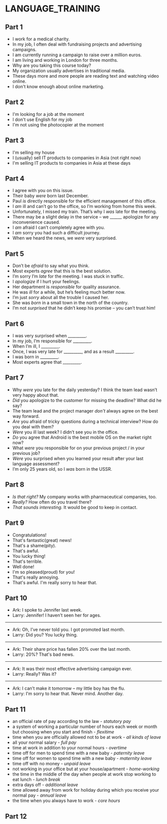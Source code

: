 # LANGUAGE_TRAINING

## Part 1

* I work for a medical charity.
* In my job, I often deal with fundraising projects and advertising campaigns.
* I am currently running a campaign to raise over a million euros.
* I am living and working in London for three months.
* Why are you taking this course today?
* My organization usually advertises in traditional media.
* These days more and more people are reading text and watching video online.
* I don't know enough about online marketing.

## Part 2

* I'm looking for a job at the moment
* I don't use English for my job
* I'm not using the photocopier at the moment

## Part 3

* I'm selling my house
* I (usually) sell IT products to companies in Asia (not right now)
* I'm selling IT products to companies in Asia at these days

## Part 4

* I agree with you on this issue.
* Their baby _were_ born last December.
* Paul _is_ directly responsible for the efficient management of this office.
* I _am_ ill and can’t go to the office, so I’m working from home this week.
* Unfortunately, I missed my train. That’s why I _was_ late for the meeting.
* There may be a slight delay in the service – we ______ apologize for any inconvenience caused.
* I _am_ afraid I can’t completely agree with you.
* I _am_ sorry you had such a difficult journey.
* When we heard the news, we _were_ very surprised.

## Part 5

* Don’t be _afraid_ to say what you think.
* Most experts _agree_ that this is the best solution.
* I’m sorry I’m _late_ for the meeting. I was stuck in traffic.
* I _apologize_ if I hurt your feelings.
* Her department is _responsible_ for quality assurance.
* He was _ill_ for a while, but he’s feeling much better now.
* I’m just _sorry_ about all the trouble I caused her.
* She was _born_ in a small town in the north of the country.
* I’m not _surprised_ that he didn’t keep his promise – you can’t trust him!

## Part 6

* I was very surprised when _________.
* In my job, I’m responsible for _________.
* When I’m ill, I _________.
* Once, I was very late for _________, and as a result _________.
* I was born in _________.
* Most experts agree that _________.

## Part 7

* Why _were_ you late for the daily yesterday? I think the team lead wasn’t very happy about that.
* _Did_ you apologize to the customer for missing the deadline? What did he say?
* The team lead and the project manager _don't_ always agree on the best way forward.
* _Are_ you afraid of tricky questions during a technical interview? How do you deal with them?
* _Were_ you ill last week? I didn’t see you in the office.
* _Do_ you agree that Android is the best mobile OS on the market right now?
* What _were_ you responsible for on your previous project / in your previous job?
* _Were_ you surprised when you learned your result after your last language assessment?
* I’m only 25 years old, so I _was_ born in the USSR.

## Part 8

* _Is that right?_ My company works with pharmaceutical companies, too.
* _Really?_ How often do you travel there?
* _That sounds interesting._ It would be good to keep in contact.

## Part 9

* Congratulations!
* That's fantastic(great) news!
* That's a shame(pity).
* That's awful.
* You lucky thing!
* That's terrible.
* Well done!
* I'm so pleased(proud) for you!
* That's really annoying.
* That's awful. I'm really sorry to hear that.

## Part 10

* Ark: I spoke to Jennifer last week.
* Larry: Jennifer! I haven’t seen her for ages.

------

* Ark: Oh, I’ve never told you. I got promoted last month.
* Larry: Did you? You lucky thing.

------

* Ark: Their share price has fallen 20% over the last month.
* Larry: 20%? That's bad news.

------

* Ark: It was their most effective advertising campaign ever.
* Larry: Really? Was it?

------

* Ark: I can’t make it tomorrow – my little boy has the flu.
* Larry: I'm sorry to hear that. Never mind. Another day.

## Part 11

* an official rate of pay according to the law - _statutory pay_
* a system of working a particular number of hours each week or month but choosing when you start and finish - _flexitime_
* time when you are officially allowed not to be at work - _all kinds of leave_
* all your normal salary - _full pay_
* time at work in addition to your normal hours - _overtime_
* time off for men to spend time with a new baby - _paternity leave_
* time off for women to spend time with a new baby - _maternity leave_
* time off with no money - _unpaid leave_
* not working in your office but at your house/apartment - _home-working_
* the time in the middle of the day when people at work stop working to eat lunch - _lunch break_
* extra days off - _additional leave_
* time allowed away from work for holiday during which you receive your normal pay - _annual leave_
* the time when you always have to work - _core hours_

## Part 12
